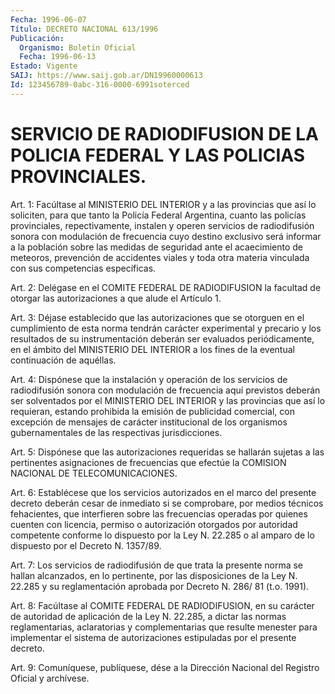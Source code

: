 ```yaml
---
Fecha: 1996-06-07
Título: DECRETO NACIONAL 613/1996
Publicación:
  Organismo: Boletín Oficial
  Fecha: 1996-06-13
Estado: Vigente
SAIJ: https://www.saij.gob.ar/DN19960000613
Id: 123456789-0abc-316-0000-6991soterced
---
```

# SERVICIO DE RADIODIFUSION DE LA POLICIA FEDERAL Y LAS POLICIAS PROVINCIALES.

<a id="1"></a>
Art. 1:  Facúltase  al  MINISTERIO  DEL  INTERIOR  y  a  las provincias que así  lo soliciten, para que tanto la Policía Federal Argentina,  cuanto  las    policías  provinciales,  repectivamente, instalen y operen servicios  de radiodifusión sonora con modulación de frecuencia cuyo destino exclusivo  será  informar a la población sobre  las medidas de seguridad ante el acaecimiento  de  meteoros, prevención  de  accidentes viales y toda otra materia vinculada con sus competencias específicas.

<a id="2"></a>
Art. 2: Delégase en el COMITE FEDERAL DE RADIODIFUSION la facultad de  otorgar  las  autorizaciones  a  que  alude el  Artículo  1.

<a id="3"></a>
Art. 3: Déjase establecido  que las autorizaciones que se otorguen en el cumplimiento de esta norma  tendrán  carácter  experimental y precario  y  los  resultados  de  su  instrumentación  deberán  ser evaluados periódicamente, en el ámbito del MINISTERIO DEL  INTERIOR a los fines de la eventual continuación de aquéllas.

<a id="4"></a>
Art.  4: Dispónese que la instalación y operación de los servicios de radiodifusión sonora con modulación de frecuencia aquí previstos deberán  ser  solventados  por  el  MINISTERIO  DEL  INTERIOR y las provincias  que así lo requieran, estando prohibida la  emisión  de publicidad  comercial,   con  excepción  de  mensajes  de  carácter institucional de los organismos  gubernamentales de las respectivas jurisdicciones.

<a id="5"></a>
Art. 5: Dispónese que las autorizaciones  requeridas  se  hallarán sujetas  a  las pertinentes asignaciones de frecuencias que efectúe la COMISION NACIONAL DE TELECOMUNICACIONES.

<a id="6"></a>
Art. 6: Establécese  que los servicios autorizados en el marco del presente decreto deberán  cesar  de inmediato si se comprobare, por medios técnicos fehacientes, que interfieren  sobre las frecuencias operadas por quienes cuenten con licencia, permiso  o  autorización otorgados por autoridad competente conforme lo dispuesto por la Ley N. 22.285  o  al  amparo  de  lo dispuesto por el Decreto N. 1357/89.

<a id="7"></a>
Art. 7: Los servicios de radiodifusión  de  que  trata la presente norma se hallan alcanzados, en lo pertinente, por las disposiciones de la Ley N. 22.285 y su reglamentación aprobada por  Decreto N. 286/ 81 (t.o. 1991).

<a id="8"></a>
Art.  8:  Facúltase  al  COMITE  FEDERAL  DE RADIODIFUSION, en su carácter de autoridad de aplicación de la Ley N. 22.285,  a dictar las  normas  reglamentarias,  aclaratorias  y  complementarias  que resulte  menester  para  implementar  el  sistema de autorizaciones estipuladas por el presente decreto.

<a id="9"></a>
Art. 9: Comuníquese, publíquese, dése a la  Dirección Nacional del Registro  Oficial  y  archívese.